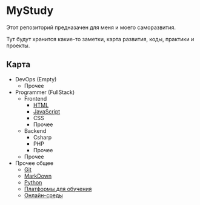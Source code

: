 # MyStudy

Этот репозиторий предназачен для меня и моего саморазвития.

Тут будут хранится какие-то заметки, карта развития, коды, практики и проекты.

## Карта

- DevOps (Empty)
  - Прочее
- Programmer (FullStack)
  - Frontend
    - [HTML](/!Programmer/Frontend/HTML/)
    - [JavaScript](/!Programmer/Frontend/JavaScript/)
    - CSS
    - Прочее
  - Backend
    - Csharp
    - PHP
    - Прочее
  - Прочее
- Прочее общее
  - [Git](/Other/git/)
  - [MarkDown](/Other/MarkDown/)
  - [Python](/Other/python/)
  - [Платформы для обучения](/Other/Platforms.md)
  - [Онлайн-среды](/Other/Online-IDE.md)